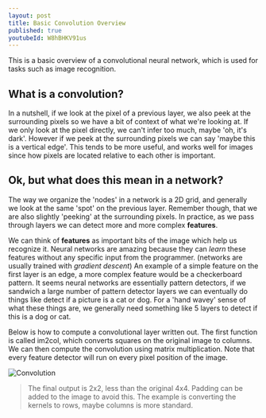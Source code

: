 ```yaml
---
layout: post
title: Basic Convolution Overview
published: true
youtubeId: W8hBHKV91us
---
```


This is a basic overview of a convolutional neural network, which is used for tasks such as image recognition. 

## What is a convolution?

In a nutshell, if we look at the pixel of a previous layer, we also peek at the surrounding pixels so we have a bit of context of what we're looking at. If we only look at the pixel directly, we can't infer too much, maybe 'oh, it's dark'. However if we peek at the surrounding pixels we can say 'maybe this is a vertical edge'. This tends to be more useful, and works well for images since how pixels are located relative to each other is important.

## Ok, but what does this mean in a network?

The way we organize the 'nodes' in a network is a 2D grid, and generally we look at the same 'spot' on the previous layer. Remember though, that we are also slightly 'peeking' at the surrounding pixels. In practice, as we pass through layers we can detect more and more complex **features**.

We can think of **features** as important bits of the image which help us recognize it. Neural networks are amazing because they can _learn_ these features without any specific input from the programmer. (networks are usually trained with _gradient descent_) An example of a simple feature on the first layer is an edge, a more complex feature would be a checkerboard pattern. It seems neural networks are essentially pattern detectors, if we sandwich a large number of pattern detector layers we can eventually do things like detect if a picture is a cat or dog. For a 'hand wavey' sense of what these things are, we generally need something like 5 layers to detect if this is a dog or cat.

Below is how to compute a convolutional layer written out. The first function is called im2col, which converts squares on the original image to columns. We can then compute the convolution using matrix multiplication. Note that every feature detector will run on every pixel position of the image.

![Convolution]({{site.baseurl}}/images/convolution1.jpg)

> The final output is 2x2, less than the original 4x4. Padding can be added to the image to avoid this. The example is converting the kernels to rows, maybe columns is more standard.

